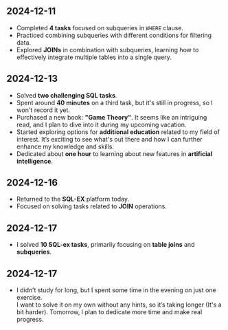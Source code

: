 ## 2024-12-11
- Completed **4 tasks** focused on subqueries in `WHERE` clause.
- Practiced combining subqueries with different conditions for filtering data.
- Explored **JOINs** in combination with subqueries, learning how to effectively integrate multiple tables into a single query.


## 2024-12-13
- Solved **two challenging SQL tasks**.
- Spent around **40 minutes** on a third task, but it's still in progress, so I won't record it yet.
- Purchased a new book: **"Game Theory"**. It seems like an intriguing read, and I plan to dive into it during my upcoming vacation.
- Started exploring options for **additional education** related to my field of interest. It’s exciting to see what's out there and how I can further enhance my knowledge and skills.
- Dedicated about **one hour** to learning about new features in **artificial intelligence**.


## 2024-12-16
- Returned to the **SQL-EX** platform today.
- Focused on solving tasks related to **JOIN** operations.


## 2024-12-17
- I solved **10 SQL-ex tasks**, primarily focusing on **table joins** and **subqueries**.


## 2024-12-17
- I didn’t study for long, but I spent some time in the evening on just one exercise.  
I want to solve it on my own without any hints, so it’s taking longer (It's a bit harder). Tomorrow, I plan to dedicate more time and make real progress.
